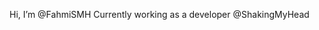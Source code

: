 Hi, I’m @FahmiSMH
Currently working as a developer @ShakingMyHead
<!---
FahmiSMH/FahmiSMH is a ✨ special ✨ repository because its `README.md` (this file) appears on your GitHub profile.
You can click the Preview link to take a look at your changes.
--->
